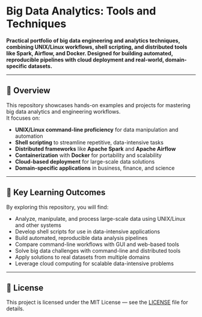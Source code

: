 # Big Data Analytics: Tools and Techniques

**Practical portfolio of big data engineering and analytics techniques, combining UNIX/Linux workflows, shell scripting, and distributed tools like Spark, Airflow, and Docker. Designed for building automated, reproducible pipelines with cloud deployment and real-world, domain-specific datasets.**

---

## 📌 Overview
This repository showcases hands-on examples and projects for mastering big data analytics and engineering workflows.  
It focuses on:
- **UNIX/Linux command-line proficiency** for data manipulation and automation
- **Shell scripting** to streamline repetitive, data-intensive tasks
- **Distributed frameworks** like **Apache Spark** and **Apache Airflow**
- **Containerization** with **Docker** for portability and scalability
- **Cloud-based deployment** for large-scale data solutions
- **Domain-specific applications** in business, finance, and science


---

## 🚀 Key Learning Outcomes
By exploring this repository, you will find:
- Analyze, manipulate, and process large-scale data using UNIX/Linux and other systems
- Develop shell scripts for use in data-intensive applications
- Build automated, reproducible data analysis pipelines
- Compare command-line workflows with GUI and web-based tools
- Solve big data challenges with command-line and distributed tools
- Apply solutions to real datasets from multiple domains
- Leverage cloud computing for scalable data-intensive problems

---

## 📄 License
This project is licensed under the MIT License — see the [LICENSE](LICENSE) file for details.

